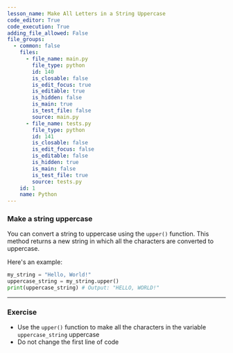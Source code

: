 ```yaml
---
lesson_name: Make All Letters in a String Uppercase
code_editor: True
code_execution: True
adding_file_allowed: False
file_groups:
  - common: false
    files:
      - file_name: main.py
        file_type: python
        id: 140
        is_closable: false
        is_edit_focus: true
        is_editable: true
        is_hidden: false
        is_main: true
        is_test_file: false
        source: main.py
      - file_name: tests.py
        file_type: python
        id: 141
        is_closable: false
        is_edit_focus: false
        is_editable: false
        is_hidden: true
        is_main: false
        is_test_file: true
        source: tests.py
    id: 1
    name: Python
---
```


### Make a string uppercase

You can convert a string to uppercase using the `upper()` function. This method returns a new string in which all the characters are converted to uppercase.

Here's an example:

```python
my_string = "Hello, World!"
uppercase_string = my_string.upper()
print(uppercase_string) # Output: "HELLO, WORLD!"
```

---

### Exercise

<ul>
<li id="test-1">Use the <code>upper()</code> function to make all the characters in the variable <code>uppercase_string</code> uppercase</li>
<li id="test-2">Do not change the first line of code</li>
</ul>
